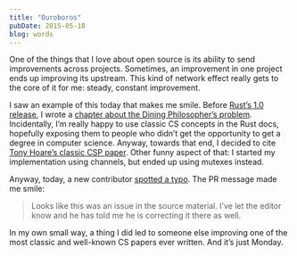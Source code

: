 ```yaml
---
title: "Ouroboros"
pubDate: 2015-05-18
blog: words
---
```



One of the things that I love about open source is its ability to send improvements across projects. Sometimes, an improvement in one project ends up improving its upstream. This kind of network effect really gets to the core of it for me: steady, constant improvement.

I saw an example of this today that makes me smile. Before [Rust’s 1.0 release](http://blog.rust-lang.org/2015/05/15/Rust-1.0.html), I wrote a [chapter about the Dining Philosopher’s problem](http://doc.rust-lang.org/stable/book/dining-philosophers.html). Incidentally, I’m really happy to use classic CS concepts in the Rust docs, hopefully exposing them to people who didn’t get the opportunity to get a degree in computer science. Anyway, towards that end, I decided to cite [Tony Hoare’s classic CSP paper](http://www.usingcsp.com/cspbook.pdf). Other funny aspect of that: I started my implementation using channels, but ended up using mutexes instead.

Anyway, today, a new contributor [spotted a typo](https://github.com/rust-lang/rust/pull/25575). The PR message made me smile:

> Looks like this was an issue in the source material. I’ve let the editor know and he has told me he is correcting it there as well.
> 

In my own small way, a thing I did led to someone else improving one of the most classic and well-known CS papers ever written. And it’s just Monday.

